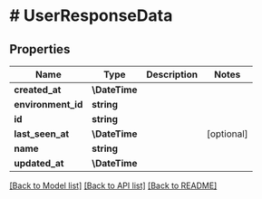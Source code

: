 # # UserResponseData

## Properties

Name | Type | Description | Notes
------------ | ------------- | ------------- | -------------
**created_at** | **\DateTime** |  |
**environment_id** | **string** |  |
**id** | **string** |  |
**last_seen_at** | **\DateTime** |  | [optional]
**name** | **string** |  |
**updated_at** | **\DateTime** |  |

[[Back to Model list]](../../README.md#models) [[Back to API list]](../../README.md#endpoints) [[Back to README]](../../README.md)
